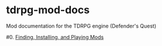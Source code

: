 # tdrpg-mod-docs
Mod documentation for the TDRPG engine (Defender's Quest)

#0. [Finding, Installing, and Playing Mods](00.md)
